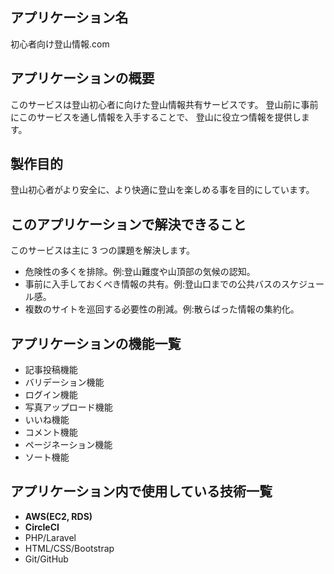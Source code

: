 ## アプリケーション名

初心者向け登山情報.com

## アプリケーションの概要

このサービスは登山初心者に向けた登山情報共有サービスです。
登山前に事前にこのサービスを通し情報を入手することで、
登山に役立つ情報を提供します。

## 製作目的

登山初心者がより安全に、より快適に登山を楽しめる事を目的にしています。

## このアプリケーションで解決できること

このサービスは主に 3 つの課題を解決します。

- 危険性の多くを排除。例:登山難度や山頂部の気候の認知。
- 事前に入手しておくべき情報の共有。例:登山口までの公共バスのスケジュール感。
- 複数のサイトを巡回する必要性の削減。例:散らばった情報の集約化。

## アプリケーションの機能一覧

- 記事投稿機能
- バリデーション機能
- ログイン機能
- 写真アップロード機能
- いいね機能
- コメント機能
- ページネーション機能
- ソート機能

## アプリケーション内で使用している技術一覧

- **AWS(EC2, RDS)**
- **CircleCI**
- PHP/Laravel
- HTML/CSS/Bootstrap
- Git/GitHub
